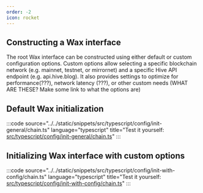 ```yaml
---
order: -2
icon: rocket
---
```


## Constructing a Wax interface

The root Wax interface can be constructed using either default or custom configuration options.
Custom options allow selecting a specific blockchain network (e.g. mainnet, testnet, or mirrornet) and a specific Hive API endpoint (e.g. api.hive.blog). It also provides settings to optimize for performance(???), network latency (???), or other custom needs (WHAT ARE THESE? Make some link to what the options are)


## Default Wax initialization


:::code source="../../static/snippets/src/typescript/config/init-general/chain.ts" language="typescript" title="Test it yourself: [src/typescript/config/init-general/chain.ts](https://stackblitz.com/github/openhive-network/wax-doc-snippets?file=src%2Ftypescript%2Fconfig%2Finit-general%2Fchain.ts&startScript=test-config-init-general-chain)" :::

## Initializing Wax interface with custom options


:::code source="../../static/snippets/src/typescript/config/init-with-config/chain.ts" language="typescript" title="Test it yourself: [src/typescript/config/init-with-config/chain.ts](https://stackblitz.com/github/openhive-network/wax-doc-snippets?file=src%2Ftypescript%2Fconfig%2Finit-with-config%2Fchain.ts&startScript=test-config-init-with-config-chain)" :::
